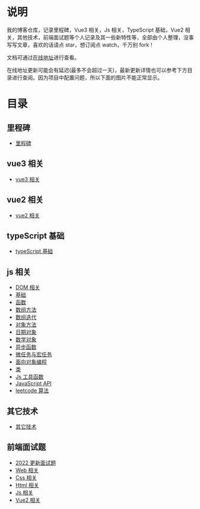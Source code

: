 # 说明

我的博客仓库，记录里程碑，Vue3 相关，Js 相关，TypeScript 基础，Vue2 相关，其他技术，前端面试题等个人记录及其一些新特性等，全部由个人整理，没事写写文章，喜欢的话请点 star，想订阅点 watch，千万别 fork！

文档可通过[在线地址](https://tianyuhao.cn/blog)进行查看。

在线地址更新可能会有延迟(最多不会超过一天)，最新更新详情也可以参考下方目录进行查阅。因为项目中配置问题，所以下面的图片不能正常显示。

# 目录

## 里程碑

- [里程碑](https://github.com/Tyh2001/tyh-blog/blob/master/docs/milepost/README.md)

## vue3 相关

- [vue3 相关](https://github.com/Tyh2001/tyh-blog/blob/master/docs/vue3/README.md)

## vue2 相关

- [vue2 相关](https://github.com/Tyh2001/tyh-blog/blob/master/docs/vue2/README.md)

## typeScript 基础

- [typeScript 基础](https://github.com/Tyh2001/tyh-blog/blob/master/docs/typescript/README.md)

## js 相关

- [DOM 相关](https://github.com/Tyh2001/tyh-blog/blob/master/docs/javascript/dom.md)
- [基础](https://github.com/Tyh2001/tyh-blog/blob/master/docs/javascript/basic.md)
- [函数](https://github.com/Tyh2001/tyh-blog/blob/master/docs/javascript/functions.md)
- [数组方法](https://github.com/Tyh2001/tyh-blog/blob/master/docs/javascript/array-methods.md)
- [数组迭代](https://github.com/Tyh2001/tyh-blog/blob/master/docs/javascript/array-iteration.md)
- [对象方法](https://github.com/Tyh2001/tyh-blog/blob/master/docs/javascript/date-object.md)
- [日期对象](https://github.com/Tyh2001/tyh-blog/blob/master/docs/javascript/object-methods.md)
- [数学对象](https://github.com/Tyh2001/tyh-blog/blob/master/docs/javascript/math-object.md)
- [异步函数](https://github.com/Tyh2001/tyh-blog/blob/master/docs/javascript/fun-async.md)
- [微任务与宏任务](https://github.com/Tyh2001/tyh-blog/blob/master/docs/javascript/task-type.md)
- [面向对象编程](https://github.com/Tyh2001/tyh-blog/blob/master/docs/javascript/fun-prototype.md)
- [类](https://github.com/Tyh2001/tyh-blog/blob/master/docs/javascript/fun-class.md)
- [Js 工具函数](https://github.com/Tyh2001/tyh-blog/blob/master/docs/javascript/fun-utils.md)
- [JavaScript API](https://github.com/Tyh2001/tyh-blog/blob/master/docs/javascript/javascript-api.md)
- [leetcode 算法](https://github.com/Tyh2001/tyh-blog/blob/master/docs/javascript/leetcode.md)

## 其它技术

- [其它技术](https://github.com/Tyh2001/tyh-blog/blob/master/docs/other/README.md)

## 前端面试题

- [2022 更新面试题](https://github.com/Tyh2001/tyh-blog/blob/master/docs/int-ques/README.md)
- [Web 相关](https://github.com/Tyh2001/tyh-blog/blob/master/docs/int-ques/ques-web.md)
- [Css 相关](https://github.com/Tyh2001/tyh-blog/blob/master/docs/int-ques/ques-css.md)
- [Html 相关](https://github.com/Tyh2001/tyh-blog/blob/master/docs/int-ques/ques-html.md)
- [Js 相关](https://github.com/Tyh2001/tyh-blog/blob/master/docs/int-ques/ques-js.md)
- [Vue2 相关](https://github.com/Tyh2001/tyh-blog/blob/master/docs/int-ques/ques-vue2.md)
